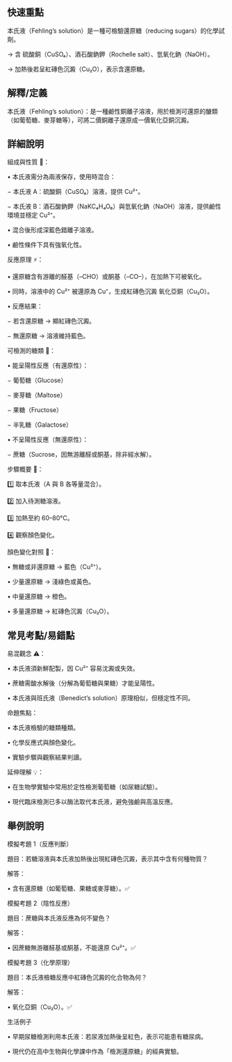 ## 快速重點

本氏液（Fehling’s solution）是一種可檢驗還原糖（reducing sugars）的化學試劑。

→ 含 硫酸銅（CuSO₄）、酒石酸鈉鉀（Rochelle salt）、氫氧化鈉（NaOH）。

→ 加熱後若呈紅磚色沉澱（Cu₂O），表示含還原糖。


## 解釋/定義

本氏液（Fehling’s solution）：是一種鹼性銅離子溶液，用於檢測可還原的醣類（如葡萄糖、麥芽糖等），可將二價銅離子還原成一價氧化亞銅沉澱。


## 詳細說明

組成與性質 🧪：

• 本氏液需分為兩液保存，使用時混合：

− 本氏液 A：硫酸銅（CuSO₄）溶液，提供 Cu²⁺。

− 本氏液 B：酒石酸鈉鉀（NaKC₄H₄O₆）與氫氧化鈉（NaOH）溶液，提供鹼性環境並穩定 Cu²⁺。

• 混合後形成深藍色錯離子溶液。

• 鹼性條件下具有強氧化性。

反應原理 ⚡：

• 還原糖含有游離的醛基（–CHO）或酮基（–CO–），在加熱下可被氧化。

• 同時，溶液中的 Cu²⁺ 被還原為 Cu⁺，生成紅磚色沉澱 氧化亞銅（Cu₂O）。

• 反應結果：

− 若含還原糖 → 顯紅磚色沉澱。

− 無還原糖 → 溶液維持藍色。

可檢測的糖類 🍬：

• 能呈陽性反應（有還原性）：

− 葡萄糖（Glucose）

− 麥芽糖（Maltose）

− 果糖（Fructose）

− 半乳糖（Galactose）

• 不呈陽性反應（無還原性）：

− 蔗糖（Sucrose，因無游離醛或酮基，除非經水解）。

步驟概要 🔬：

1️⃣ 取本氏液（A 與 B 各等量混合）。

2️⃣ 加入待測糖溶液。

3️⃣ 加熱至約 60–80°C。

4️⃣ 觀察顏色變化。

顏色變化對照 🌈：

• 無糖或非還原糖 → 藍色（Cu²⁺）。

• 少量還原糖 → 淺綠色或黃色。

• 中量還原糖 → 橙色。

• 多量還原糖 → 紅磚色沉澱（Cu₂O）。


## 常見考點/易錯點

易混觀念 ⚠️：

• 本氏液須新鮮配製，因 Cu²⁺ 容易沈澱或失效。

• 蔗糖需酸水解後（分解為葡萄糖與果糖）才能呈陽性。

• 本氏液與班氏液（Benedict’s solution）原理相似，但穩定性不同。

命題焦點：

• 本氏液檢驗的糖類種類。

• 化學反應式與顏色變化。

• 實驗步驟與觀察結果判讀。

延伸理解 💡：

• 在生物學實驗中常用於定性檢測葡萄糖（如尿糖試驗）。

• 現代臨床檢測已多以酶法取代本氏液，避免強鹼與高溫反應。


## 舉例說明

模擬考題 1（反應判斷）

題目：若糖溶液與本氏液加熱後出現紅磚色沉澱，表示其中含有何種物質？

解答：

• 含有還原糖（如葡萄糖、果糖或麥芽糖）。✅

模擬考題 2（陰性反應）

題目：蔗糖與本氏液反應為何不變色？

解答：

• 因蔗糖無游離醛基或酮基，不能還原 Cu²⁺。✅

模擬考題 3（化學原理）

題目：本氏液檢糖反應中紅磚色沉澱的化合物為何？

解答：

• 氧化亞銅（Cu₂O）。✅

生活例子

• 早期尿糖檢測利用本氏液：若尿液加熱後呈紅色，表示可能患有糖尿病。

• 現代仍在高中生物與化學課中作為「檢測還原糖」的經典實驗。
